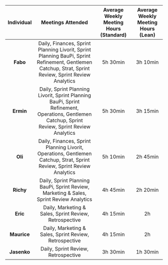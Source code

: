 | **Individual** | **Meetings Attended** | **Average Weekly Meeting Hours (Standard)** | **Average Weekly Meeting Hours (Lean)** |
|:--------------:|:----------------------:|:------------------------------------------:|:---------------------------------------:|
| **Fabo** | Daily, Finances, Sprint Planning Livorit, Sprint Planning BauPi, Sprint Refinement, Gentlemen Catchup, Strat, Sprint Review, Sprint Review Analytics | 5h 30min | 3h 10min |
| **Ermin** | Daily, Sprint Planning Livorit, Sprint Planning BauPi, Sprint Refinement, Operations, Gentlemen Catchup, Sprint Review, Sprint Review Analytics | 5h 30min | 3h 15min |
| **Oli** | Daily, Finances, Sprint Planning Livorit, Operations, Gentlemen Catchup, Strat, Sprint Review, Sprint Review Analytics | 5h 10min | 2h 45min |
| **Richy** | Daily, Sprint Planning BauPi, Sprint Review, Marketing & Sales, Sprint Review Analytics | 4h 45min | 2h 20min |
| **Eric** | Daily, Marketing & Sales, Sprint Review, Retrospective | 4h 15min | 2h |
| **Maurice** | Daily, Marketing & Sales, Sprint Review, Retrospective | 4h 15min | 2h |
| **Jasenko** | Daily, Sprint Review, Retrospective | 3h 30min | 1h 30min |
